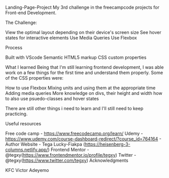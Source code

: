 Landing-Page-Project
My 3rd challenge in the freecampcode projects for Front-end Development.

The Challenge:

View the optimal layout depending on their device's screen size
See hover states for interactive elements
Use Media Queries
Use Flexbox


Process

Built with
VScode
Semantic HTML5 markup
CSS custom properties

What I learned Being that I'm still learning frontend development, I was able work on a few things for the first time and understand them properly. Some of the CSS properties were:

How to use Flexbox
Mixing units and using them at the appropriate time
Adding media queries
More knowledge on divs, their height and width
how to also use psuedo-classes and hover states

There are still other things i need to learn and I'll still need to keep practicing.



Useful resources

Free code camp - https://www.freecodecamp.org/learn/
Udemy - https://www.udemy.com/course-dashboard-redirect/?course_id=764164 -
Author
Website - Tega Lucky-Fiakpa (https://heisenberg-3-columns.netlify.app/)
Frontend Mentor - @tegxy(https://www.frontendmentor.io/profile/tegxy)
Twitter - @tegxy(https://www.twitter.com/tegxy)
Acknowledgments

KFC
Victor Adeyemo
